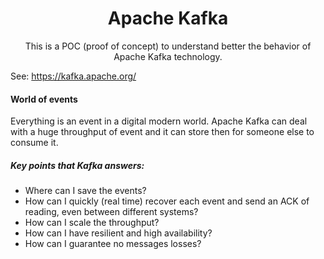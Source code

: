 <h1 align="center">Apache Kafka</h1>
<p align="center">This is a POC (proof of concept) to understand better the behavior of Apache Kafka technology.</p>

See: https://kafka.apache.org/

#### World of events

Everything is an event in a digital modern world. Apache Kafka can deal with a huge throughput of event and it can store then for someone else to consume it.

##### Key points that Kafka answers:
* Where can I save the events?
* How can I quickly (real time) recover each event and send an ACK of reading, even between different systems?
* How can I scale the throughput?
* How can I have resilient and high availability?
* How can I guarantee no messages losses?
